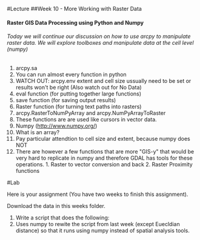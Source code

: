 #Lecture
##Week 10 - More Working with Raster Data
#### Raster GIS Data Processing using Python and Numpy
###### Today we will continue our discussion on how to use arcpy to manipulate raster data.  We will explore toolboxes and manipulate data at the cell level (numpy)


1. arcpy.sa
  1. You can run almost every function in python
  2. WATCH OUT: arcpy.env extent and cell size ussually need to be set or results won't be right (Also watch out for No Data)
  3. eval function (for putting together large functions)
  4. save function (for saving output results)
  5. Raster function (for turning text paths into rasters)
  6. arcpy.RasterToNumPyArray and arcpy.NumPyArrayToRaster
  7. These functions are are used like cursors in vector data.
1. Numpy (http://www.numpy.org/)
  1. What is an array?
  2. Pay particular attendtion to cell size and extent, because numpy does NOT
  3. There are however a few functions that are more "GIS-y" that would be very hard to replicate in numpy and therefore GDAL has tools for these operations.
    1. Raster to vector conversion and back
    2. Raster Proximity functions

  

#Lab 

Here is your assignment (You have two weeks to finish this assignment).

Download the data in this weeks folder.

1. Write a script that does the following:
  1. Uses numpy to rewite the script from last week (except Euecldian distance) so that it runs using numpy instead of spatial analysis tools.








  




      
      

